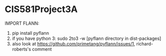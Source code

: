 # CIS581Project3A

IMPORT FLANN: 
1) pip install pyflann
2) if you have python 3: sudo 2to3 -w [pyflann directory in dist-packages]
3) also look at https://github.com/primetang/pyflann/issues/1, richard-roberts's comment

